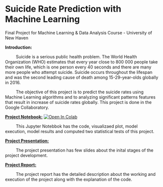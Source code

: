 # Suicide Rate Prediction with Machine Learning
Final Project for Machine Learning &amp; Data Analysis Course - University of New Haven 

**Introduction:**

&nbsp;&nbsp;&nbsp;&nbsp;&nbsp;&nbsp;&nbsp;&nbsp;&nbsp;Suicide is a serious public health problem. The World Health Organization (WHO) estimates that every year close to 800 000 people take their own life, which is one person every 40 seconds and there are many more people who attempt suicide. Suicide occurs throughout the lifespan and was the second leading cause of death among 15-29-year-olds globally in 2016.

&nbsp;&nbsp;&nbsp;&nbsp;&nbsp;&nbsp;&nbsp;&nbsp;&nbsp;The objective of this project is to predict the suicide rates using Machine Learning algorithms and to analyzing significant patterns features that result in increase of suicide rates globally. This project is done in the Google Collaboratory.

[**Project Notebook:**](https://github.com/shreyagopal/Suicide-Rate-Prediction-with-Machine-Learning/blob/5d19548af1db3d5159e775c426fbe2c2d524ce05/2.%20Suicide%20Rate%20Prediction%20with%20Machine%20Learning.ipynb) [![Open In Colab](https://colab.research.google.com/assets/colab-badge.svg)](https://colab.research.google.com/github/shreyagopal/Suicide-Rate-Prediction-with-Machine-Learning/blob/master/2.%20Suicide%20Rate%20Prediction%20with%20Machine%20Learning.ipynb)

&nbsp;&nbsp;&nbsp;&nbsp;&nbsp;&nbsp;&nbsp;&nbsp;&nbsp;This Jupyter Notebbok has the code, visualizaed plot, model execution, model results and computed two statistical tests of this project.

[**Project Presentation:**](https://github.com/shreyagopal/Suicide-Rate-Prediction-with-Machine-Learning/blob/5d19548af1db3d5159e775c426fbe2c2d524ce05/3.%20Presentation_Suicide%20Rate%20Prediction%20with%20Machine%20Learning.pdf)

&nbsp;&nbsp;&nbsp;&nbsp;&nbsp;&nbsp;&nbsp;&nbsp;&nbsp;The project presentation has few slides about the inital stages of the project development.

[**Project Report:**](https://github.com/shreyagopal/Suicide-Rate-Prediction-with-Machine-Learning/blob/master/4.%20Report_Suicide%20Rate%20Prediction%20with%20Machine%20Learning.pdf) 

&nbsp;&nbsp;&nbsp;&nbsp;&nbsp;&nbsp;&nbsp;&nbsp;&nbsp;The project report has the detailed description about the working and execution of the project along with the explanation of the code. 
